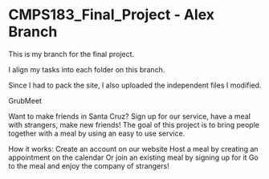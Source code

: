 # CMPS183_Final_Project - Alex Branch

This is my branch for the final project. 

I align my tasks into each folder on this branch. 

Since I had to pack the site, I also uploaded the independent files I modified. 


GrubMeet

Want to make friends in Santa Cruz? Sign up for our service, have a meal with strangers, make new friends!
The goal of this project is to bring people together with a meal by using an easy to use service.

How it works:
Create an account on our website
Host a meal by creating an appointment on the calendar
Or join an existing meal by signing up for it
Go to the meal and enjoy the company of strangers!
